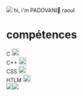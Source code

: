 
<img src="https://cdn.pixabay.com/photo/2018/09/27/09/22/artificial-intelligence-3706562_1280.jpg">
hi, i'm PADOVANI🤌 raoul
<h1>compétences</h1>
<section> C <img src="https://encrypted-tbn0.gstatic.com/images?q=tbn:ANd9GcT6qx8cm2zBCMOrwIBGxZBOjKzEkrqtNfH03w&s" alt="image c"height="20" widht="20"></section>
<section> C++ <img src="https://upload.wikimedia.org/wikipedia/commons/thumb/1/18/ISO_C%2B%2B_Logo.svg/800px-ISO_C%2B%2B_Logo.svg.png" alt="image c++"height="20" widht="20"></section>
<section> CSS <img src="https://encrypted-tbn0.gstatic.com/images?q=tbn:ANd9GcQiHp85ABXnXdm4KwmaMqZ3D3H7od4RP2tDoA&s" alt="image css"height="20" widht="20"></section>
<section> HTLM <img src="https://encrypted-tbn0.gstatic.com/images?q=tbn:ANd9GcQEc9A_S6BPxCDRp5WjMFEfXrpCu1ya2OO-Lw&s" alt="image htlm"height="20" widht="20"></section>
<section><img src="https://github-readme-stats.vercel.app/api?username=raoulpadovani&theme=dark&show_icons=true&hide_border=true&count_private=true"><img src="https://github-readme-streak-stats.herokuapp.com/?user=raoulpadovani&theme=dark&hide_border=true"></section>



<!--
**raoulpadovani/raoulpadovani** is a ✨ _special_ ✨ repository because its `README.md` (this file) appears on your GitHub profile.

Here are some ideas to get you started:

- 🔭 I’m currently working on ...
- 🌱 I’m currently learning ...
- 👯 I’m looking to collaborate on ...
- 🤔 I’m looking for help with ...
- 💬 Ask me about ...
- 📫 How to reach me: ...
- 😄 Pronouns: ...
- ⚡ Fun fact: ...
-->
